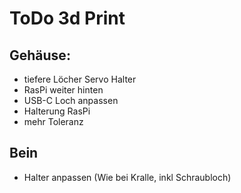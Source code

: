 # ToDo 3d Print
## Gehäuse:
- tiefere Löcher Servo Halter
- RasPi weiter hinten
- USB-C Loch anpassen
- Halterung RasPi
- mehr Toleranz

## Bein
- Halter anpassen (Wie bei Kralle, inkl Schraubloch) 

